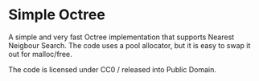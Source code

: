 # Simple Octree

A simple and very fast Octree implementation that supports Nearest Neigbour Search.
The code uses a pool allocator, but it is easy to swap it out for malloc/free.

The code is licensed under CC0 / released into Public Domain.
